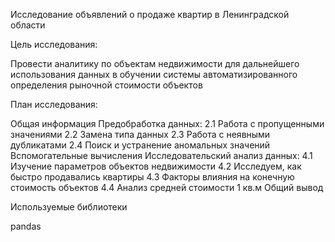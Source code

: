 Исследование объявлений о продаже квартир в Ленинградской области

Цель исследования:

Провести аналитику по объектам недвижимости для дальнейшего 
использования данных в обучении системы автоматизированного определения
рыночной стоимости объектов

План исследования:

Общая информация
Предобработка данных:
2.1 Работа с пропущенными значениями
2.2 Замена типа данных
2.3 Работа с неявными дубликатами
2.4 Поиск и устранение аномальных значений
Вспомогательные вычисления
Исследовательский анализ данных:
4.1 Изучение параметров объектов недвижимости
4.2 Исследуем, как быстро продавались квартиры
4.3 Факторы влияния на конечную стоимость объектов
4.4 Анализ средней стоимости 1 кв.м
Общий вывод

Используемые библиотеки

pandas